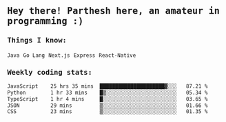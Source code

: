 <samp>
    <h2>Hey there! Parthesh here, an amateur in programming :)</h2>
    <h3>Things I know: </h3>
    <code>Java</code> <code>Go Lang</code> <code>Next.js</code> <code>Express</code> <code>React-Native</code>
    <h3>Weekly coding stats:</h3>
<!--START_SECTION:waka-->

```txt
JavaScript    25 hrs 35 mins  █████████████████████▓░░░   87.21 %
Python        1 hr 33 mins    █▒░░░░░░░░░░░░░░░░░░░░░░░   05.34 %
TypeScript    1 hr 4 mins     █░░░░░░░░░░░░░░░░░░░░░░░░   03.65 %
JSON          29 mins         ▒░░░░░░░░░░░░░░░░░░░░░░░░   01.66 %
CSS           23 mins         ▒░░░░░░░░░░░░░░░░░░░░░░░░   01.35 %
```

<!--END_SECTION:waka-->
</samp>
